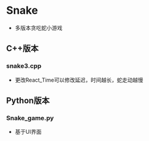 # Snake
- 多版本贪吃蛇小游戏
## C++版本
### snake3.cpp
- 更改React_Time可以修改延迟，时间越长，蛇走动越慢
## Python版本
### Snake_game.py
- 基于UI界面
